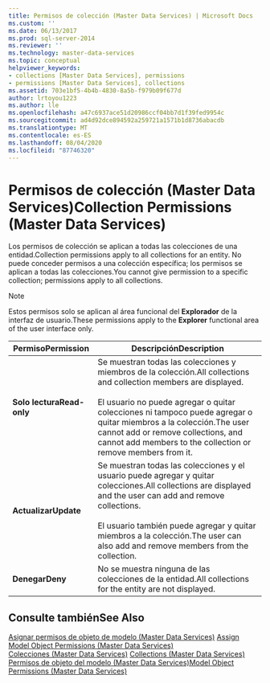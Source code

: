 ```yaml
---
title: Permisos de colección (Master Data Services) | Microsoft Docs
ms.custom: ''
ms.date: 06/13/2017
ms.prod: sql-server-2014
ms.reviewer: ''
ms.technology: master-data-services
ms.topic: conceptual
helpviewer_keywords:
- collections [Master Data Services], permissions
- permissions [Master Data Services], collections
ms.assetid: 703e1bf5-4b4b-4830-8a5b-f979b09f677d
author: lrtoyou1223
ms.author: lle
ms.openlocfilehash: a47c6937ace51d20986ccf04bb7d1f39fed9954c
ms.sourcegitcommit: ad4d92dce894592a259721a1571b1d8736abacdb
ms.translationtype: MT
ms.contentlocale: es-ES
ms.lasthandoff: 08/04/2020
ms.locfileid: "87746320"
---
```

# <a name="collection-permissions-master-data-services"></a><span data-ttu-id="cc39a-102">Permisos de colección (Master Data Services)</span><span class="sxs-lookup"><span data-stu-id="cc39a-102">Collection Permissions (Master Data Services)</span></span>
  <span data-ttu-id="cc39a-103">Los permisos de colección se aplican a todas las colecciones de una entidad.</span><span class="sxs-lookup"><span data-stu-id="cc39a-103">Collection permissions apply to all collections for an entity.</span></span> <span data-ttu-id="cc39a-104">No puede conceder permisos a una colección específica; los permisos se aplican a todas las colecciones.</span><span class="sxs-lookup"><span data-stu-id="cc39a-104">You cannot give permission to a specific collection; permissions apply to all collections.</span></span>  
  
> [!NOTE]  
>  <span data-ttu-id="cc39a-105">Estos permisos solo se aplican al área funcional del **Explorador** de la interfaz de usuario.</span><span class="sxs-lookup"><span data-stu-id="cc39a-105">These permissions apply to the **Explorer** functional area of the user interface only.</span></span>  
  
|<span data-ttu-id="cc39a-106">Permiso</span><span class="sxs-lookup"><span data-stu-id="cc39a-106">Permission</span></span>|<span data-ttu-id="cc39a-107">Descripción</span><span class="sxs-lookup"><span data-stu-id="cc39a-107">Description</span></span>|  
|----------------|-----------------|  
|<span data-ttu-id="cc39a-108">**Solo lectura**</span><span class="sxs-lookup"><span data-stu-id="cc39a-108">**Read-only**</span></span>|<span data-ttu-id="cc39a-109">Se muestran todas las colecciones y miembros de la colección.</span><span class="sxs-lookup"><span data-stu-id="cc39a-109">All collections and collection members are displayed.</span></span><br /><br /> <span data-ttu-id="cc39a-110">El usuario no puede agregar o quitar colecciones ni tampoco puede agregar o quitar miembros a la colección.</span><span class="sxs-lookup"><span data-stu-id="cc39a-110">The user cannot add or remove collections, and cannot add members to the collection or remove members from it.</span></span>|  
|<span data-ttu-id="cc39a-111">**Actualizar**</span><span class="sxs-lookup"><span data-stu-id="cc39a-111">**Update**</span></span>|<span data-ttu-id="cc39a-112">Se muestran todas las colecciones y el usuario puede agregar y quitar colecciones.</span><span class="sxs-lookup"><span data-stu-id="cc39a-112">All collections are displayed and the user can add and remove collections.</span></span><br /><br /> <span data-ttu-id="cc39a-113">El usuario también puede agregar y quitar miembros a la colección.</span><span class="sxs-lookup"><span data-stu-id="cc39a-113">The user can also add and remove members from the collection.</span></span>|  
|<span data-ttu-id="cc39a-114">**Denegar**</span><span class="sxs-lookup"><span data-stu-id="cc39a-114">**Deny**</span></span>|<span data-ttu-id="cc39a-115">No se muestra ninguna de las colecciones de la entidad.</span><span class="sxs-lookup"><span data-stu-id="cc39a-115">All collections for the entity are not displayed.</span></span>|  
  
## <a name="see-also"></a><span data-ttu-id="cc39a-116">Consulte también</span><span class="sxs-lookup"><span data-stu-id="cc39a-116">See Also</span></span>  
 <span data-ttu-id="cc39a-117">[Asignar permisos de objeto de modelo &#40;Master Data Services&#41;](assign-model-object-permissions-master-data-services.md) </span><span class="sxs-lookup"><span data-stu-id="cc39a-117">[Assign Model Object Permissions &#40;Master Data Services&#41;](assign-model-object-permissions-master-data-services.md) </span></span>  
 <span data-ttu-id="cc39a-118">[Colecciones &#40;Master Data Services&#41;](../../2014/master-data-services/collections-master-data-services.md) </span><span class="sxs-lookup"><span data-stu-id="cc39a-118">[Collections &#40;Master Data Services&#41;](../../2014/master-data-services/collections-master-data-services.md) </span></span>  
 [<span data-ttu-id="cc39a-119">Permisos de objeto del modelo &#40;Master Data Services&#41;</span><span class="sxs-lookup"><span data-stu-id="cc39a-119">Model Object Permissions &#40;Master Data Services&#41;</span></span>](../../2014/master-data-services/model-object-permissions-master-data-services.md)  
  
  
